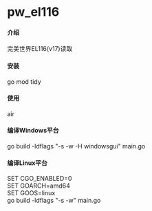 # pw_el116

#### 介绍
完美世界EL116(v17)读取

#### 安装
go mod tidy

#### 使用
air

#### 编译Windows平台
go build -ldflags "-s -w -H windowsgui" main.go

#### 编译Linux平台
SET CGO_ENABLED=0\
SET GOARCH=amd64\
SET GOOS=linux\
go build -ldflags "-s -w" main.go